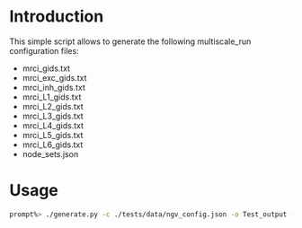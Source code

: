 # Introduction
This simple script allows to generate the following multiscale_run configuration files:
* mrci_gids.txt    
* mrci_exc_gids.txt
* mrci_inh_gids.txt 
* mrci_L1_gids.txt  
* mrci_L2_gids.txt  
* mrci_L3_gids.txt 
* mrci_L4_gids.txt  
* mrci_L5_gids.txt 
* mrci_L6_gids.txt    
* node_sets.json


# Usage
```bash
prompt%> ./generate.py -c ./tests/data/ngv_config.json -o Test_output --neuron_population_name All
```
